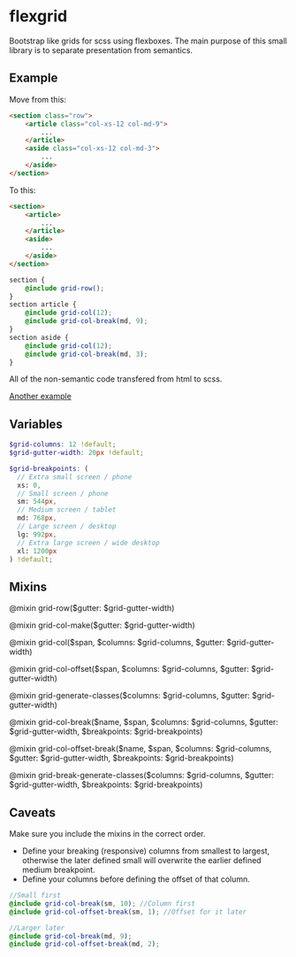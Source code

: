 flexgrid
========

Bootstrap like grids for scss using flexboxes. The main purpose of this small library is to separate presentation from semantics.

Example
-------

Move from this:

```html
<section class="row">
	<article class="col-xs-12 col-md-9">
		...
	</article>
	<aside class="col-xs-12 col-md-3">
		...
	</aside>
</section>
```

To this:

```html
<section>
	<article>
		...
	</article>
	<aside>
		...
	</aside>
</section>
```

```scss
section {
	@include grid-row();
}
section article {
	@include grid-col(12);
	@include grid-col-break(md, 9);
}
section aside {
	@include grid-col(12);
	@include grid-col-break(md, 3);
}
```

All of the non-semantic code transfered from html to scss.

[Another example](../blob/master/grid-example.html)

Variables
---------

```scss
$grid-columns: 12 !default;
$grid-gutter-width: 20px !default;

$grid-breakpoints: (
  // Extra small screen / phone
  xs: 0,
  // Small screen / phone
  sm: 544px,
  // Medium screen / tablet
  md: 768px,
  // Large screen / desktop
  lg: 992px,
  // Extra large screen / wide desktop
  xl: 1200px
) !default;
```
Mixins
------

@mixin grid-row($gutter: $grid-gutter-width)

@mixin grid-col-make($gutter: $grid-gutter-width)

@mixin grid-col($span, $columns: $grid-columns, $gutter: $grid-gutter-width)

@mixin grid-col-offset($span, $columns: $grid-columns, $gutter: $grid-gutter-width)

@mixin grid-generate-classes($columns: $grid-columns, $gutter: $grid-gutter-width)


@mixin grid-col-break($name, $span, $columns: $grid-columns, $gutter: $grid-gutter-width, $breakpoints: $grid-breakpoints)

@mixin grid-col-offset-break($name, $span, $columns: $grid-columns, $gutter: $grid-gutter-width, $breakpoints: $grid-breakpoints)

@mixin grid-break-generate-classes($columns: $grid-columns, $gutter: $grid-gutter-width, $breakpoints: $grid-breakpoints)

Caveats
-------

Make sure you include the mixins in the correct order.

- Define your breaking (responsive) columns from smallest to largest, otherwise the later defined small will overwrite the earlier defined medium breakpoint.
- Define your columns before defining the offset of that column.

```scss
//Small first
@include grid-col-break(sm, 10); //Column first
@include grid-col-offset-break(sm, 1); //Offset for it later

//Larger later
@include grid-col-break(md, 9);
@include grid-col-offset-break(md, 2);
```
